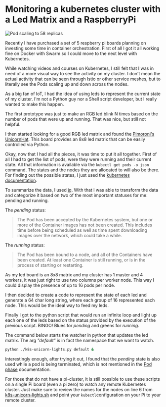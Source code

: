 # Monitoring a kubernetes cluster with a Led Matrix and a RaspberryPi


![Pod scaling to 58 replicas](./assets/pod-scaling.gif)

Recently I have purchased a set of 5 respberry pi boards planning on investing some time in container orchestration. First of all I got it all working fine on Docker with Swarm so I could move to the next level with Kubernetes.

While watching videos and courses on Kubernetes, I still felt that I was in need of a more visual way to see the activity on my cluster. I don't mean the actual activity that can be seen through Istio or other service meshes, but to literally see the Pods scaling up and down across the nodes.

As a big fan of IoT, I had the idea of using leds to represent the current state of my cluster. I'm not a Python guy nor a Shell script developer, but I really wanted to make this happen.

The first prototype was just to make an RGB led blink N times based on the number of pods that were up and running. That was nice, but still not helpful.

I then started looking for a good RGB led matrix and found the [Pimoroni's UnicornHat](https://github.com/pimoroni/unicorn-hat). This board provides an 8x8 led matrix that can be easily controlled via Python.

Okay, now that I had all the pieces, it was time to put it all together. First of all I had to get the list of pods, were they were running and their current state. All that information is available via the ```kubectl get pods -o json``` command. The states and the nodes they are allocated to will also be there. For finding out the possible states, I just used the [kubernetes documentation](https://kubernetes.io/docs/concepts/workloads/pods/pod-lifecycle/#pod-phase).

To summarize the data, I used [jq](https://stedolan.github.io/jq/). With that I was able to transform the data and categorize it based on two of the most important statuses for me: pending and running.

The _pending_ status:

>The Pod has been accepted by the Kubernetes system, but one or more of the Container images has not been created. This includes time before being scheduled as well as time spent downloading images over the network, which could take a while.

The _running_ status:

>The Pod has been bound to a node, and all of the Containers have been created. At least one Container is still running, or is in the process of starting or restarting.

As my led board is an 8x8 matrix and my cluster has 1 master and 4 workers, it was just right to use two columns per worker node. This way I could display the presence of up to 16 pods per node.

I then decided to create a code to represent the state of each led and generate a 64 char long string, where each group of 16 represented each node. This would be the ideal way to feed my leds.

Finally I got to the python script that would run an infinite loop and light up each one of the leds based on the status provided by the execution of the previous script. BINGO! Blues for _pending_ and greens for _running_.

The command below starts the watcher in python that updates the led matrix. The arg _"default"_ is in fact the namespace that we want to watch.

```bash
python ./k8s-unicorn-lights.py default &
````

Interestingly enough, after trying it out, I found that the _pending_ state is also used while a pod is being terminated, which is not mentioned in the [Pod phase](https://kubernetes.io/docs/concepts/workloads/pods/pod-lifecycle/#pod-phase) documentation.

For those that do not have a pi-cluster, it is still possible to use these scripts on a single Pi board (even a pi zero) to watch any remote Kubernetes cluster. Just make sure to review the names for the nodes on line 6 from [k8s-unicorn-lights.sh](./k8s-unicorn-lights.sh) and point your ```kubectl```configuration on your Pi to your remote cluster.